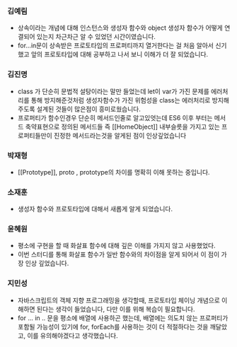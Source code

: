 ### 김예림
- 상속이라는 개념에 대해 인스턴스와 생성자 함수와 object 생성자 함수가 어떻게 연결되어 있는지 차근차근 알 수 있었던 시간이였습니다.
-  for…in문이 상속받은 프로토타입의 프로퍼티까지 열거한다는 걸 처음 알아서 신기했고 앞의 프로토타입에 대해 공부하고 나서 보니 이해가 더 잘 되었습니다.

### 김진명
- class 가 단순히 문법적 설탕이라는 말만 들었는데 let이 var가 가진 문제를 에러처리를 통해 방지해준것처럼 생성자함수가 가진 위험성을 class는 에러처리로 방지해주도록 설계된 것들이 많은점이 흥미로웠습니다.
- 프로퍼티가 함수인경우 단순히 메서드인줄로 알고있엇는데 ES6 이후 부터는 메서드 축약표현으로 정의된 메서드들 즉 [[HomeObject]] 내부슬릇을 가지고 있는 프로퍼티들만이 진정한 메서드라는것을 알게된 점이 인상깊었습니다

### 박재형
- [[Prototype]],   proto  , prototype의 차이를 명확히 이해 못하는 중입니다.

### 소재훈
- 생성자 함수와 프로토타입에 대해서 새롭게 알게 되었습니다.

### 윤혜원
- 평소에 구현을 할 때 화살표 함수에 대해 깊은 이해를 가지지 않고 사용했었다.
- 이번 스터디를 통해 화살표 함수가 일반 함수와의 차이점을 알게 되어서 이 점이 가장 인상 깊었습니다.

### 지민성
- 자바스크립트의 객체 지향 프로그래밍을 생각할때, 프로토타입 체이닝 개념으로 이해하면 된다는 생각이 들었습니다, 다만 이를 위해 복습이 필요합니다.
- for ... in .. 문을 평소에 배열에 사용하곤 했는데, 배열에는 의도치 않는 프로퍼티가 포함될 가능성이 있기에 for, forEach를 사용하는 것이 더 적절하다는 것을 깨달았고, 이를 유의해야겠다고 생각했습니다.
